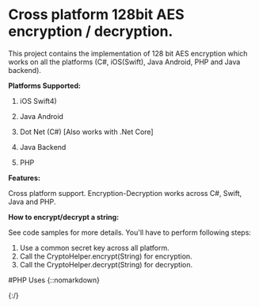 Cross platform 128bit AES encryption / decryption.
========
This project contains the implementation of 128 bit AES encryption which works on all the platforms (C#, iOS(Swift), Java Android, PHP and Java backend). 

<b>Platforms Supported:</b>

1. iOS Swift4)

2. Java Android

3. Dot Net (C#) [Also works with .Net Core]

4. Java Backend

5. PHP

<b>Features:</b>

Cross platform support. Encryption-Decryption works across C#, Swift, Java and PHP. 


<b>How to encrypt/decrypt a string:</b>

See code samples for more details. You'll have to perform following steps:

1. Use a common secret key across all platform.
2. Call the CryptoHelper.encrypt(String) for encryption.
3. Call the CryptoHelper.decrypt(String) for decryption.

#PHP Uses
{::nomarkdown}
<script src="https://gist.github.com/mataprasad/baefc94bc575b83e13f26bb38de42383.js"></script>
{:/}

